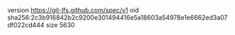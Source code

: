 version https://git-lfs.github.com/spec/v1
oid sha256:2c3b916842b2c9200e301494416e5a18603a54978e1e6662ed3a07df022cd444
size 5630
